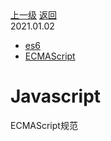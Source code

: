 <div class="extend-header">
    <div class="info">
        <div class="record">
            <a class="back" href="./">上一级</a>
            <a class="back" href="./">返回</a>
        </div>        
        <div class="mini">
            <span>2021.01.02</span>
        </div>
    </div>
    <div class="content"><div class="custom-block children"><ul><li><a href="/javascript/es6">es6</a></li><li><a href="/javascript/ecmascript">ECMAScript</a></li></ul></div></div>
</div>
<div class="content-header">
<h1>Javascript</h1>
</div>


ECMAScript规范
